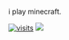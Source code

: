 i play minecraft.

[![visits](https://img.shields.io/badge/dynamic/json?url=https://api.countapi.xyz/get/oporu.github.io/Oporu.README.md&label=Visits&query=value&color=777777&style=for-the-badge)](../../)
![](https://komarev.com/ghpvc/?username=oporu&style=for-the-badge)
